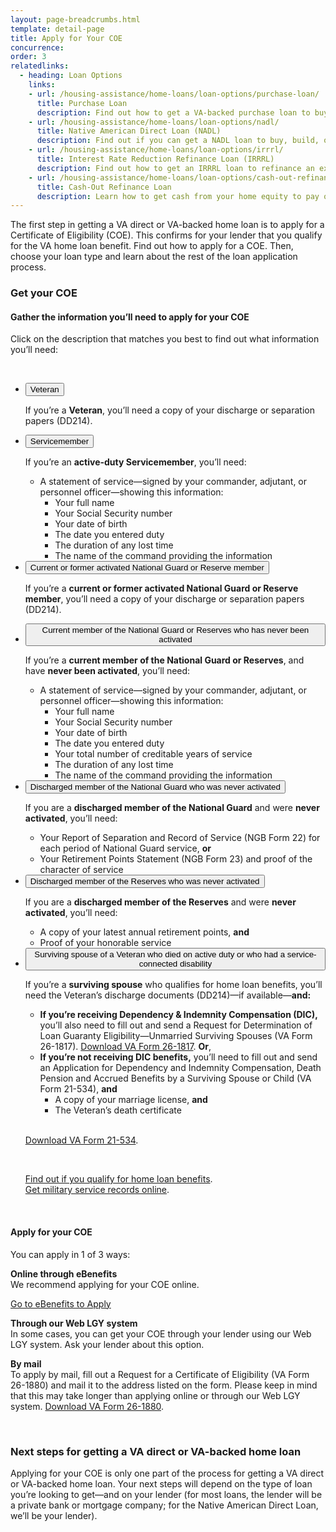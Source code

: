 ```yaml
---
layout: page-breadcrumbs.html
template: detail-page
title: Apply for Your COE
concurrence: 
order: 3
relatedlinks:
  - heading: Loan Options
    links:
    - url: /housing-assistance/home-loans/loan-options/purchase-loan/
      title: Purchase Loan 
      description: Find out how to get a VA-backed purchase loan to buy a home. 
    - url: /housing-assistance/home-loans/loan-options/nadl/
      title: Native American Direct Loan (NADL) 
      description: Find out if you can get a NADL loan to buy, build, or improve a home on Federal Trust Land. 
    - url: /housing-assistance/home-loans/loan-options/irrrl/
      title: Interest Rate Reduction Refinance Loan (IRRRL) 
      description: Find out how to get an IRRRL loan to refinance an existing loan. 
    - url: /housing-assistance/home-loans/loan-options/cash-out-refinance/
      title: Cash-Out Refinance Loan
      description: Learn how to get cash from your home equity to pay off debts, pay for school, or take care of other needs.
---
```


<div class="va-introtext">

The first step in getting a VA direct or VA-backed home loan is to apply for a Certificate of Eligibility (COE). This confirms for your lender that you qualify for the VA home loan benefit. Find out how to apply for a COE. Then, choose your loan type and learn about the rest of the loan application process.

</div>

### Get your COE

#### Gather the information you’ll need to apply for your COE

Click on the description that matches you best to find out what information you’ll need:

<br>

<div class="usa-accordion">
<ul class="usa-unstyled-list">
<li>
<button class="usa-button-unstyled usa-accordion-button" aria-controls="apply-coe-veteran">Veteran</button>
<div id="apply-coe-veteran" class="usa-accordion-content">

If you’re a **Veteran**, you’ll need a copy of your discharge or separation papers (DD214).

</div>
</li>
<li>
<button class="usa-button-unstyled usa-accordion-button" aria-controls="apply-coe-active-duty">Servicemember</button>
<div id="apply-coe-active-duty" class="usa-accordion-content">

If you’re an **active-duty Servicemember**, you’ll need:

* A statement of service—signed by your commander, adjutant, or personnel officer—showing this information:
  * Your full name
  * Your Social Security number
  * Your date of birth
  * The date you entered duty
  * The duration of any lost time
  * The name of the command providing the information

</div>
</li>
<li>
<button class="usa-button-unstyled usa-accordion-button" aria-controls="apply-coe-activated">Current or former activated National Guard or Reserve member</button>
<div id="apply-coe-activated" class="usa-accordion-content">

If you’re a **current or former activated National Guard or Reserve member**, you’ll need a copy of your discharge or separation papers (DD214).

</div>
</li>
<li>
<button class="usa-button-unstyled usa-accordion-button" aria-controls="apply-coe-not-activated">Current member of the National Guard or Reserves who has never been activated</button>
<div id="apply-coe-not-activated" class="usa-accordion-content">

If you’re a **current member of the National Guard or Reserves**, and have **never been activated**, you’ll need:

* A statement of service—signed by your commander, adjutant, or personnel officer—showing this information:
  * Your full name
  * Your Social Security number
  * Your date of birth
  * The date you entered duty
  * Your total number of creditable years of service
  * The duration of any lost time
  * The name of the command providing the information

</div>
</li>
<li>
<button class="usa-button-unstyled usa-accordion-button" aria-controls="apply-coe-discharged-ng">Discharged member of the National Guard who was never activated</button>
<div id="apply-coe-discharged-ng" class="usa-accordion-content">

If you are a **discharged member of the National Guard** and were **never activated**, you’ll need:

* Your Report of Separation and Record of Service (NGB Form 22) for each period of National Guard service, **or**
* Your Retirement Points Statement (NGB Form 23) and proof of the character of service

</div>
</li>
<li>
<button class="usa-button-unstyled usa-accordion-button" aria-controls="apply-coe-discharged-reserves">Discharged member of the Reserves who was never activated</button>
<div id="apply-coe-discharged-reserves" class="usa-accordion-content">

If you are a **discharged member of the Reserves** and were **never activated**, you’ll need:

* A copy of your latest annual retirement points, **and**
* Proof of your honorable service

</div>
</li>
<li>
<button class="usa-button-unstyled usa-accordion-button" aria-controls="apply-coe-survivor">Surviving spouse of a Veteran who died on active duty or who had a service-connected disability</button>
<div id="apply-coe-survivor" class="usa-accordion-content">

If you’re a **surviving spouse** who qualifies for home loan benefits, you’ll need the Veteran’s discharge documents (DD214)—if available—**and:**

* **If you’re receiving Dependency &amp; Indemnity Compensation (DIC),** you’ll also need to fill out and send a Request for Determination of Loan Guaranty Eligibility—Unmarried Surviving Spouses (VA Form 26-1817). [Download VA Form 26-1817](https://www.vba.va.gov/pubs/forms/VBA-26-1817-ARE.pdf). **Or**,
* **If you’re not receiving DIC benefits,** you’ll need to fill out and send an Application for Dependency and Indemnity Compensation, Death Pension and Accrued Benefits by a Surviving Spouse or Child (VA Form 21-534), **and**
  * A copy of your marriage license, **and**
  * The Veteran’s death certificate
   <br>
[Download VA Form 21-534](https://www.vba.va.gov/pubs/forms/VBA-21-534-ARE.pdf).

 <br> 
 
 [Find out if you qualify for home loan benefits](/housing-assistance/home-loans/eligibility/). <br /> 
 [Get military service records online](https://www.archives.gov/veterans/military-service-records/).

</div>
</li>
</ul>
</div>

<!-- </li>

<li class="process-step list-two"> -->

<br>

#### Apply for your COE

You can apply in 1 of 3 ways:

**Online through eBenefits** <br>
We recommend applying for your COE online.

<a class="usa-button-primary va-button-primary" href="https://www.ebenefits.va.gov/ebenefits/about/feature?feature=cert-of-eligibility-home-loan">Go to eBenefits to Apply</a>

**Through our Web LGY system** <br>
In some cases, you can get your COE through your lender using our Web LGY system. Ask your lender about this option.

**By mail** <br>
To apply by mail, fill out a Request for a Certificate of Eligibility (VA Form 26-1880) and mail it to the address listed on the form. Please keep in mind that this may take longer than applying online or through our Web LGY system. [Download VA Form 26-1880](https://www.vba.va.gov/pubs/forms/vba-26-1880-are.pdf).

<!-- </li>
</ol> -->

<br>

### Next steps for getting a VA direct or VA-backed home loan

Applying for your COE is only one part of the process for getting a VA direct or VA-backed home loan. Your next steps will depend on the type of loan you’re looking to get—and on your lender (for most loans, the lender will be a private bank or mortgage company; for the Native American Direct Loan, we’ll be your lender).

<script type="text/javascript" src="/js/vendor/uswds.min.js"></script>

<!--- TODO: find a proper place to import USWDS JS for static pages -->
